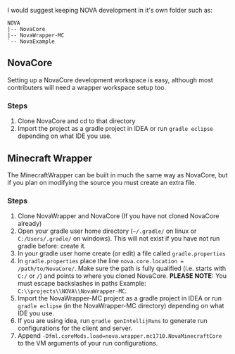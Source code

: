 I would suggest keeping NOVA development in it's own folder such as:
```
NOVA
|-- NovaCore
|-- NovaWrapper-MC
`-- NovaExample
```

## NovaCore
Setting up a NovaCore development workspace is easy, although most contributers will need a wrapper workspace setup too.

### Steps
1. Clone NovaCore and cd to that directory
2. Import the project as a gradle project in IDEA or run `gradle eclipse` depending on what IDE you use.

## Minecraft Wrapper
The MinecraftWrapper can be built in much the same way as NovaCore, but if you plan on modifying the source you must create an extra file.

### Steps
1. Clone NovaWrapper and NovaCore (If you have not cloned NovaCore already)
2. Open your gradle user home directory (`~/.gradle/` on linux or `C:/Users/.gradle/` on windows). This will not exist if you have not run gradle before: create it.
3. In your gradle user home create (or edit) a file called `gradle.properties`
4. In `gradle.properties` place the line `nova.core.location = /path/to/NovaCore/`. Make sure the path is fully qualified (i.e. starts with `C:/` or `/`) and points to where you cloned NovaCore. **PLEASE NOTE:** You must escape backslashes in paths Example: `C:\\projects\\NOVA\\NovaWrapper-MC`. 
5. Import the NovaWrapper-MC project as a gradle project in IDEA or run `gradle eclipse` (in the NovaWrapper-MC directory) depending on what IDE you use.
6. If you are using idea, run `gradle genIntellijRuns` to generate run configurations for the client and server.
6. Append `-Dfml.coreMods.load=nova.wrapper.mc1710.NovaMinecraftCore` to the VM arguments of your run configurations.
